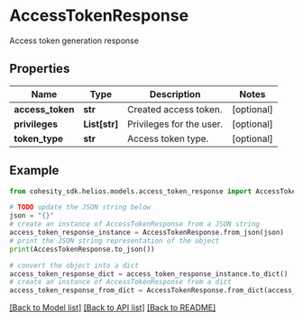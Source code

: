 # AccessTokenResponse

Access token generation response

## Properties

Name | Type | Description | Notes
------------ | ------------- | ------------- | -------------
**access_token** | **str** | Created access token. | [optional] 
**privileges** | **List[str]** | Privileges for the user. | [optional] 
**token_type** | **str** | Access token type. | [optional] 

## Example

```python
from cohesity_sdk.helios.models.access_token_response import AccessTokenResponse

# TODO update the JSON string below
json = "{}"
# create an instance of AccessTokenResponse from a JSON string
access_token_response_instance = AccessTokenResponse.from_json(json)
# print the JSON string representation of the object
print(AccessTokenResponse.to_json())

# convert the object into a dict
access_token_response_dict = access_token_response_instance.to_dict()
# create an instance of AccessTokenResponse from a dict
access_token_response_from_dict = AccessTokenResponse.from_dict(access_token_response_dict)
```
[[Back to Model list]](../README.md#documentation-for-models) [[Back to API list]](../README.md#documentation-for-api-endpoints) [[Back to README]](../README.md)


